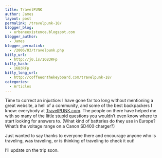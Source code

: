 ```yaml
---
title: TravelPUNK
author: James
layout: post
permalink: /travelpunk-18/
blogger_blog:
  - urbaneexistence.blogspot.com
blogger_author:
  - James
blogger_permalink:
  - /2006/03/travelpunk.php
bitly_url:
  - http://j0.is/16B3RFp
bitly_hash:
  - 16B3RFp
bitly_long_url:
  - http://coffeeonthekeyboard.com/travelpunk-18/
categories:
  - Articles
---
```

Time to correct an injustice: I have gone far too long without mentioning a great website, a hell of a community, and some of the best backpackers I know: everybody at [TravelPUNK.com][1]. The people on there have helped me with so many of the little stupid questions you wouldn&#8217;t even know where to start looking for answers to. (What kind of batteries do they use in Europe? What&#8217;s the voltage range on a Canon SD400 charger?)

Just wanted to say thanks to everyone there and encourage anyone who is traveling, was traveling, or is thinking of traveling to check it out!

I&#8217;ll update on the trip soon.

 [1]: http://travelpunk.com